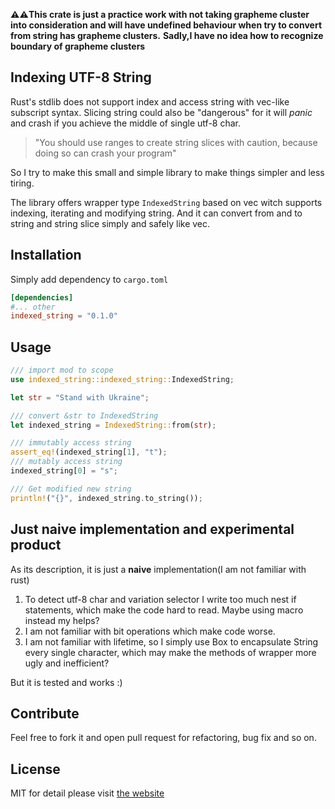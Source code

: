 __⚠️⚠️This crate is just a practice work with not taking grapheme cluster into consideration and will have undefined behaviour when try to convert from string has grapheme clusters.__
__Sadly,I have no idea how to recognize boundary of grapheme clusters__
## Indexing UTF-8 String

Rust's stdlib does not support index and access string with vec-like subscript syntax.
Slicing string could also be "dangerous" for it will *panic* and crash if you achieve the middle of single utf-8 char.

 > "You should use ranges to create string slices with caution, because doing so can crash your program"  
    
So I try to make this small and simple library  to make things simpler and less tiring.

The library offers wrapper type `IndexedString` based on vec witch supports indexing, iterating and modifying string.
And it can convert from and to string and string slice simply and safely like vec.

## Installation

Simply add dependency to `cargo.toml`

```toml
[dependencies]
#... other
indexed_string = "0.1.0"
```

## Usage

```rust
/// import mod to scope
use indexed_string::indexed_string::IndexedString;

let str = "Stand with Ukraine";

/// convert &str to IndexedString
let indexed_string = IndexedString::from(str);

/// immutably access string
assert_eq!(indexed_string[1], "t");
/// mutably access string 
indexed_string[0] = "s";

/// Get modified new string
println!("{}", indexed_string.to_string());

```

## Just naive implementation and experimental product

As its description, it is just a __naive__ implementation(I am not familiar with rust)

1. To detect utf-8 char and variation selector I write too much nest if statements, which make the code hard to read. Maybe using macro instead my helps?
2. I am not familiar with bit operations which make code worse.
3. I am not familiar with lifetime, so I simply use Box<String> to encapsulate String every single character, which may make the methods of wrapper more ugly and inefficient?

But it is tested and works :)

## Contribute

Feel free to fork it and open pull request for refactoring, bug fix and so on.

## License
MIT
for detail please visit [the website](https://opensource.org/licenses/MIT)


